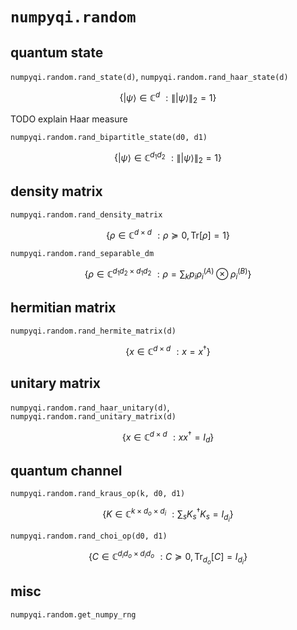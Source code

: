 # `numpyqi.random`

## quantum state

`numpyqi.random.rand_state(d)`, `numpyqi.random.rand_haar_state(d)`

$$
\left\{ |\psi \rangle \in \mathbb{C} ^d\,\,: \left\| |\psi \rangle \right\| _2=1 \right\}
$$

TODO explain Haar measure

`numpyqi.random.rand_bipartitle_state(d0, d1)`

$$
\left\{ |\psi \rangle \in \mathbb{C} ^{d_1d_2}\,\,: \left\| |\psi \rangle \right\| _2=1 \right\}
$$

## density matrix

`numpyqi.random.rand_density_matrix`

$$
\left\{ \rho \in \mathbb{C} ^{d\times d}\,\,: \rho \succeq 0,\mathrm{Tr}\left[ \rho \right] =1 \right\}
$$

`numpyqi.random.rand_separable_dm`

$$
\left\{ \rho \in \mathbb{C} ^{d_1d_2\times d_1d_2}\,\,: \rho =\sum_k{p_i\rho _{i}^{\left( A \right)}\otimes \rho _{i}^{\left( B \right)}} \right\}
$$

## hermitian matrix

`numpyqi.random.rand_hermite_matrix(d)`

$$
\left\{ x\in \mathbb{C} ^{d\times d}\,\,: x=x^{\dagger} \right\}
$$

## unitary matrix

`numpyqi.random.rand_haar_unitary(d)`, `numpyqi.random.rand_unitary_matrix(d)`

$$
\left\{ x\in \mathbb{C} ^{d\times d}\,\,: xx^{\dagger}=I_d \right\}
$$

## quantum channel

`numpyqi.random.rand_kraus_op(k, d0, d1)`

$$
\left\{ K\in \mathbb{C} ^{k\times d_o\times d_i}\,\,: \sum_s{K_{s}^{\dagger}K_s}=I_{d_i} \right\}
$$

`numpyqi.random.rand_choi_op(d0, d1)`

$$
\left\{ C\in \mathbb{C} ^{d_id_o\times d_id_o}\,\,:C\succeq 0,\mathrm{Tr}_{d_o}\left[ C \right] =I_{d_i} \right\}
$$

## misc

`numpyqi.random.get_numpy_rng`

